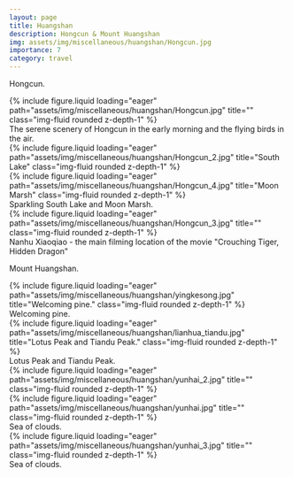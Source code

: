 ```yaml
---
layout: page
title: Huangshan
description: Hongcun & Mount Huangshan
img: assets/img/miscellaneous/huangshan/Hongcun.jpg
importance: 7
category: travel
---
```


Hongcun.


<div class="row">
    <div class="col-sm mt-3 mt-md-0">
        {% include figure.liquid loading="eager" path="assets/img/miscellaneous/huangshan/Hongcun.jpg" title="" class="img-fluid rounded z-depth-1" %}
    </div>
</div>
<div class="caption">
    The serene scenery of Hongcun in the early morning and the flying birds in the air.
</div>

<div class="row">
    <div class="col-sm mt-3 mt-md-0">
        {% include figure.liquid loading="eager" path="assets/img/miscellaneous/huangshan/Hongcun_2.jpg" title="South Lake" class="img-fluid rounded z-depth-1" %}
    </div>
    <div class="col-sm mt-3 mt-md-0">
        {% include figure.liquid loading="eager" path="assets/img/miscellaneous/huangshan/Hongcun_4.jpg" title="Moon Marsh" class="img-fluid rounded z-depth-1" %}
    </div>
</div>
<div class="caption">
    Sparkling South Lake and Moon Marsh.
</div>

<div class="row">
    <div class="col-sm mt-3 mt-md-0">
        {% include figure.liquid loading="eager" path="assets/img/miscellaneous/huangshan/Hongcun_3.jpg" title="" class="img-fluid rounded z-depth-1" %}
    </div>
</div>
<div class="caption">
    Nanhu Xiaoqiao - the main filming location of the movie "Crouching Tiger, Hidden Dragon"
</div>


Mount Huangshan.


<div class="row">
    <div class="col-sm mt-3 mt-md-0">
        {% include figure.liquid loading="eager" path="assets/img/miscellaneous/huangshan/yingkesong.jpg" title="Welcoming pine." class="img-fluid rounded z-depth-1" %}
    </div>
</div>
<div class="caption">
    Welcoming pine.
</div>



<div class="row">
    <div class="col-sm mt-3 mt-md-0">
        {% include figure.liquid loading="eager" path="assets/img/miscellaneous/huangshan/lianhua_tiandu.jpg" title="Lotus Peak and Tiandu Peak." class="img-fluid rounded z-depth-1" %}
    </div>
</div>
<div class="caption">
    Lotus Peak and Tiandu Peak.
</div>


<div class="row">
    <div class="col-sm mt-3 mt-md-0">
        {% include figure.liquid loading="eager" path="assets/img/miscellaneous/huangshan/yunhai_2.jpg" title="" class="img-fluid rounded z-depth-1" %}
    </div>
    <div class="col-sm mt-3 mt-md-0">
        {% include figure.liquid loading="eager" path="assets/img/miscellaneous/huangshan/yunhai.jpg" title="" class="img-fluid rounded z-depth-1" %}
    </div>
</div>
<div class="caption">
    Sea of clouds.
</div>

<div class="row">
    <div class="col-sm-8 mt-3 mt-md-0">
        {% include figure.liquid loading="eager" path="assets/img/miscellaneous/huangshan/yunhai_3.jpg" title="" class="img-fluid rounded z-depth-1" %}
    </div>
</div>
<div class="caption">
    Sea of clouds.
</div>